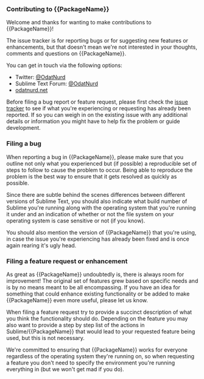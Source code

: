 ### Contributing to {{PackageName}}

Welcome and thanks for wanting to make contributions to {{PackageName}}!

The issue tracker is for reporting bugs or for suggesting new features or
enhancements, but that doesn't mean we're not interested in your thoughts,
comments and questions on {{PackageName}}.

You can get in touch via the following options:

 * Twitter: [@OdatNurd](https://twitter.com/OdatNurd)
 * Sublime Text Forum: [@OdatNurd](https://forum.sublimetext.com/users/odatnurd/activity)
 * [odatnurd.net](https://odatnurd.net)

Before filing a bug report or feature request, please first check the
[issue tracker](https://github.com/OdatNurd/{{PackageName}}/issues)
to see if what you're experiencing or requesting has already been reported. If
so you can weigh in on the existing issue with any additional details or
information you might have to help fix the problem or guide development.


### Filing a bug

When reporting a bug in {{PackageName}}, please make sure that you outline not only
what you experienced but (if possible) a reproducible set of steps to follow to
cause the problem to occur. Being able to reproduce the problem is the best way
to ensure that it gets resolved as quickly as possible.

Since there are subtle behind the scenes differences between different versions
of Sublime Text, you should also indicate what build number of Sublime you're
running along with the operating system that you're running it under and an
indication of whether or not the file system on your operating system is case
sensitive or not (if you know).

You should also mention the version of {{PackageName}} that you're using, in case
the issue you're experiencing has already been fixed and is once again rearing
it's ugly head.


### Filing a feature request or enhancement

As great as {{PackageName}} undoubtedly is, there is always room for improvement!
The original set of features grew based on specific needs and is by no means
meant to be all encompassing. If you have an idea for something that could
enhance existing functionality or be added to make {{PackageName}} even more
useful, please let us know.

When filing a feature request try to provide a succinct description of what you
think the functionality should do. Depending on the feature you may also want
to provide a step by step list of the actions in Sublime/{{PackageName}} that
would lead to your requested feature being used, but this is not necessary.

We're committed to ensuring that {{PackageName}} works for everyone regardless of
the operating system they're running on, so when requesting a feature you don't
need to specify the environment you're running everything in (but we won't get
mad if you do).

